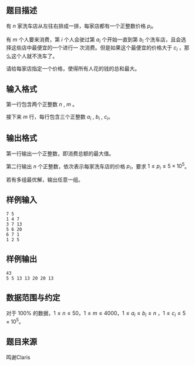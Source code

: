 ## 题目描述
有 $n$ 家洗车店从左往右排成一排，每家店都有一个正整数价格 $p_i$。

有 $m$ 个人要来消费，第 $i$ 个人会驶过第 $a_i$ 个开始一直到第 $b_i$ 个洗车店，且会选择这些店中最便宜的一个进行一
次消费。但是如果这个最便宜的价格大于 $c_i$ ，那么这个人就不洗车了。

请给每家店指定一个价格，使得所有人花的钱的总和最大。
## 输入格式
第一行包含两个正整数 $n$ , $m$ 。

接下来 $m$ 行，每行包含三个正整数 $a_i$ , $b_i$ , $c_i$。
## 输出格式
第一行输出一个正整数，即消费总额的最大值。

第二行输出 $n$ 个正整数，依次表示每家洗车店的价格 $p_i$，要求 $1\le p_i\le5\times 10^5$。

若有多组最优解，输出任意一组。
## 样例输入
```plain
7 5
1 4 7
3 7 13
5 6 20
6 7 1
1 2 5
```
## 样例输出
```plain
43
5 5 13 13 20 20 13
```
## 数据范围与约定
对于 $100\%$ 的数据，$1\le n \le50$，$1\le m \le4000$，$1\le a_i \le b_i \le n$ ，$1\le c_i \le5\times 10^5$。
## 题目来源
鸣谢Claris